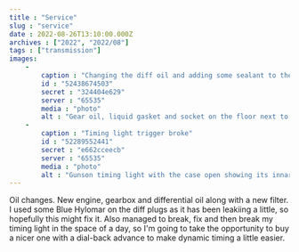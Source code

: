 ```yaml
---
title : "Service"
slug : "service"
date : 2022-08-26T13:10:00.000Z
archives : ["2022", "2022/08"]
tags : ["transmission"]
images:
    -
        caption : "Changing the diff oil and adding some sealant to the plugs to stop leaks."
        id : "52438674503"
        secret : "324404e629"
        server : "65535"
        media : "photo"
        alt : "Gear oil, liquid gasket and socket on the floor next to the car."
    -
        caption : "Timing light trigger broke"
        id : "52289552441"
        secret : "e662cceecb"
        server : "65535"
        media : "photo"
        alt : "Gunson timing light with the case open showing its innards."
---
```


Oil changes. New engine, gearbox and differential oil along with a new filter. I used some Blue Hylomar on the diff plugs as it has been leakiing a little, so hopefully this might fix it. Also managed to break, fix and then break my timing light in the space of a day, so I'm going to take the opportunity to buy a nicer one with a dial-back advance to make dynamic timing a little easier.